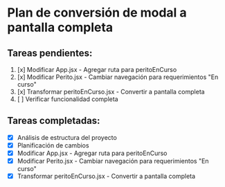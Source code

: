# Plan de conversión de modal a pantalla completa

## Tareas pendientes:

1. [x] Modificar App.jsx - Agregar ruta para peritoEnCurso
2. [x] Modificar Perito.jsx - Cambiar navegación para requerimientos "En curso"
3. [x] Transformar peritoEnCurso.jsx - Convertir a pantalla completa
4. [ ] Verificar funcionalidad completa

## Tareas completadas:
- [x] Análisis de estructura del proyecto
- [x] Planificación de cambios
- [x] Modificar App.jsx - Agregar ruta para peritoEnCurso
- [x] Modificar Perito.jsx - Cambiar navegación para requerimientos "En curso"
- [x] Transformar peritoEnCurso.jsx - Convertir a pantalla completa
